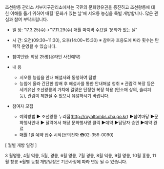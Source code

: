 조선왕릉 관리소 서부지구관리소에서는 국민의 문화향유권을 증진하고 조선왕릉에 대한 이해를 돕기 위하여 매월 '문화가 있는 날'에 서오릉 능침을 특별 개방합니다. 많은 관심과 참여 부탁드립니다.

- 일 정: ‘17.3.25(수)→‘17.11.29(수) 매월 마지막 수요일 ‘문화가 있는 날’
- 시 간: 오전(09:30~11:30), 오후(14:00~15:30)
  ※ 참여자 호응도에 따라 횟수는 탄력적 운영될 수 있습니다.
- 참여인원: 회당 25명(온라인 사전예약)

- 내 용
  - 서오릉 능침을 안내 해설사와 동행하여 탐방
  - 능침에 올라 간단한 참배 후 해설사를 통한 안내해설 청취
  ※ 관람객 복장 등은 세계유산 조선왕릉의 가치에 걸맞은 단정한 복장 착용 (민소매 상의, 슬리퍼 등), 관람이 제한될 수 있으니 유념하시기 바랍니다.

- 참여자 모집
  - 예약방법
    ► 조선왕릉 누리집(http://royaltombs.cha.go.kr) ►참여마당 ►문화행사안내 ► 달력에서 해당 문화행사명 클릭 ►예약 ►담당자 승인 ►예약 완료
  - 매월 1일 예약 접수 시작(문의전화 ☎02-359-0090)

[ 월별 개방 일정 ]

3 월명릉, 4월 익릉, 5월, 경릉, 6월 명릉, 7월 경릉, 8월 익릉, 9월 명릉, 10월 홍릉, 11월 창릉
※월별 능침 개방일정은 기관사정에 따라 변동 될 수 있습니다.